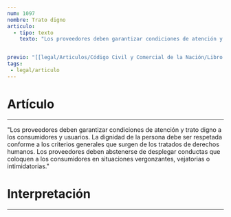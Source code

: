 ```yaml
---
num: 1097
nombre: Trato digno
articulo: 
  - tipo: texto
    texto: "Los proveedores deben garantizar condiciones de atención y trato digno a los consumidores y usuarios. La dignidad de la persona debe ser respetada conforme a los criterios generales que surgen de los tratados de derechos humanos. Los proveedores deben abstenerse de desplegar conductas que coloquen a los consumidores en situaciones vergonzantes, vejatorias o intimidatorias."


previo: "[[legal/Articulos/Código Civil y Comercial de la Nación/Libro Tercero/Título 3/Capítulo 2/Sección 1/Sección 1, Prácticas abusivas.md|Sección 1, Prácticas abusivas]]"
tags: 
 - legal/articulo
---
```

# Artículo
---
"Los proveedores deben garantizar condiciones de atención y trato digno a los consumidores y usuarios. La dignidad de la persona debe ser respetada conforme a los criterios generales que surgen de los tratados de derechos humanos. Los proveedores deben abstenerse de desplegar conductas que coloquen a los consumidores en situaciones vergonzantes, vejatorias o intimidatorias."

# Interpretación
---
